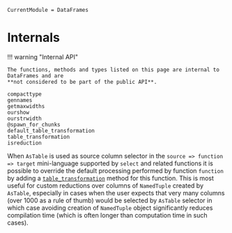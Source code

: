 ```@meta
CurrentModule = DataFrames
```

# Internals

!!! warning "Internal API"

    The functions, methods and types listed on this page are internal to DataFrames and are
    **not considered to be part of the public API**.

```@docs
compacttype
gennames
getmaxwidths
ourshow
ourstrwidth
@spawn_for_chunks
default_table_transformation
table_transformation
isreduction
```

When `AsTable` is used as source column selector in the
`source => function => target` mini-language supported by `select` and related
functions it is possible to override the default processing performed by
function `function` by adding a [`table_transformation`](@ref) method for this
function. This is most useful for custom reductions over columns of `NamedTuple`
created by `AsTable`, especially in cases when the user expects that very many
columns (over 1000 as a rule of thumb) would be selected by `AsTable` selector in which
case avoiding creation of `NamedTuple` object significantly reduces compilation
time (which is often longer than computation time in such cases).
